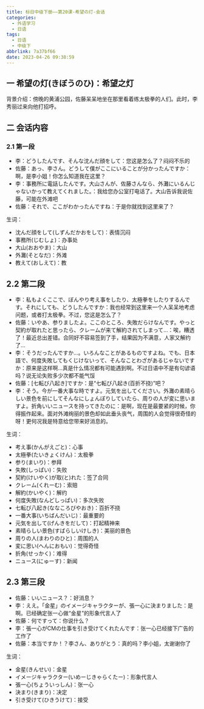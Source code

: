 ```yaml
---
title: 标日中级下册——第20课-希望の灯-会话
categories:
  - 外语学习
  - 日语
tags:
  - 日语
  - 中级下
abbrlink: 7a37bf66
date: 2023-04-26 09:38:59
---
```

## 一 希望の灯(きぼうのひ)：希望之灯

背景介绍：傍晚的黄浦公园，佐藤呆呆地坐在那里看着练太极拳的人们。此时，李秀丽过来向他打招呼。

<!--more-->

## 二 会话内容

### 2.1 第一段

* 李：どうしたんです、そんな沈んだ顔をして：您这是怎么了？闷闷不乐的
* 佐藤：あっ、李さん。どうして僕がここにいることが分かったんですか：啊，是李小姐！你怎么知道我在这里？
* 李：事務所に電話したんです。大山さんが、佐藤さんなら、外灘にいるんじゃないかって教えてくれました。：我给您办公室打电话了。大山告诉我说佐藤，可能在外滩吧
* 佐藤：それで、ここがわかったんですね：于是你就找到这里来了？

生词：

* 沈んだ顔をして(しずんだかおをして)：表情沉闷
* 事務所(じむしょ)：办事处
* 大山(おおやま)：大山
* 外灘(そとなだ)：外滩
* 教えて(おしえて)：教

## 2.2 第二段

* 李：私もよくここで、ぼんやり考え事をしたり、太極拳をしたりするんです。それにしても、どうしたんですか：我也经常到这里来一个人呆呆地考虑问题，或者打太极拳。不过，您这是怎么了？
* 佐藤：いやあ、参りましたよ。ここのところ、失敗だらけなんです。やっと契約が取れたと思ったら、クレームが来て解約されてしまって...：唉，糟透了！最近总出差错。合同好不容易签到了手，结果因为不满意，人家又解约了...
* 李：そうだったんですか…。いろんなことがあるものですよね。でも、日本語で、何度失敗してもくじけないって、そんなことわざがあるじゃないですか：原来是这样啊...真是什么情况都有可能遇到啊。不过日语中不是有句谚语吗？说无论失败多少次都不能气馁
* 佐藤：[七転び八起き]ですか：是“七転び八起き(百折不挠)”吧？
* 李：そう。今が一番大事な時ですよ。元気を出してください。外灘の素晴らしい景色を前にしてそんなにしょんぼりしていたら、周りの人が変に思いますよ。折角いいニュースを持ってきたのに：是啊，现在是最要紧的时候，你得振作起来。面对外滩绚丽的景色却如此垂头丧气，周围的人会觉得很奇怪的呀！更何况我是特意给您带来好消息的。

生词：

* 考え事(かんがえごと)：心事
* 太極拳(たいきょくけん)：太极拳
* 参り(まいり)：参拜
* 失敗(しっぱい)：失败
* 契約(けいやく)が取(と)れた：签了合同
* クレーム(くれーむ)：索赔
* 解約(かいやく)：解约
* 何度失敗(なんどしっぱい)：多次失败
* 七転び八起き(ななころびやおき)：百折不挠
* 一番大事(いちばんだいじ)：最重要的
* 元気を出して(げんきをだして)：打起精神来
* 素晴らしい景色(すばらしいけしき)：美丽的景色
* 周りの人(まわりのひと)：周围的人
* 変に思い(へんにおもい)：觉得奇怪
* 折角(せっかく)：难得
* ニュース(にゅーす)：新闻

## 2.3 第三段

* 佐藤：いいニュース？：好消息？
* 李：ええ。「金星」のイメージキャラクターが、張一心に決まりました：是啊。已经确定张一心做“金星”的形象代言人了
* 佐藤：何ですって：你说什么？
* 李：張一心がCMの仕事を引き受けてくれたんです：张一心已经接下广告的工作了
* 佐藤：本当ですか！？李さん、ありがとう：真的吗？李小姐，太谢谢你了

生词：

* 金星(きんせい)：金星
* イメージキャラクター(いめーじきゃらくたー)：形象代言人
* 張一心(ちょういっしん)：张一心
* 決まり(きまり)：决定
* 引き受けて(ひきうけて)：接受